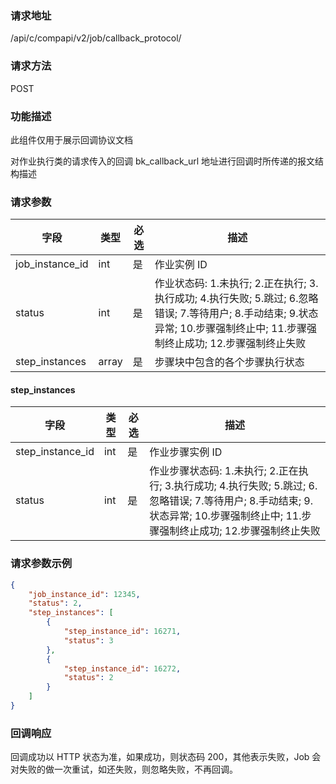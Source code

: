 ### 请求地址

/api/c/compapi/v2/job/callback_protocol/

### 请求方法

POST

### 功能描述

此组件仅用于展示回调协议文档

对作业执行类的请求传入的回调 bk_callback_url 地址进行回调时所传递的报文结构描述

### 请求参数

| 字段 | 类型 | 必选 | 描述 |
|-----------------|------------|--------|------------|
| job_instance_id | int | 是 | 作业实例 ID |
| status | int | 是 | 作业状态码: 1.未执行; 2.正在执行; 3.执行成功; 4.执行失败; 5.跳过; 6.忽略错误; 7.等待用户; 8.手动结束; 9.状态异常; 10.步骤强制终止中; 11.步骤强制终止成功; 12.步骤强制终止失败 |
| step_instances | array | 是 | 步骤块中包含的各个步骤执行状态 |

#### step_instances

| 字段 | 类型 | 必选 | 描述 |
|-----------------|------------|--------|------------|
| step_instance_id | int | 是 | 作业步骤实例 ID |
| status | int | 是 | 作业步骤状态码: 1.未执行; 2.正在执行; 3.执行成功; 4.执行失败; 5.跳过; 6.忽略错误; 7.等待用户; 8.手动结束; 9.状态异常; 10.步骤强制终止中; 11.步骤强制终止成功; 12.步骤强制终止失败 |

### 请求参数示例

```json
{
    "job_instance_id": 12345,
    "status": 2,
    "step_instances": [
        {
            "step_instance_id": 16271,
            "status": 3
        },
        {
            "step_instance_id": 16272,
            "status": 2
        }
    ]
}
```

### 回调响应

回调成功以 HTTP 状态为准，如果成功，则状态码 200，其他表示失败，Job 会对失败的做一次重试，如还失败，则忽略失败，不再回调。
